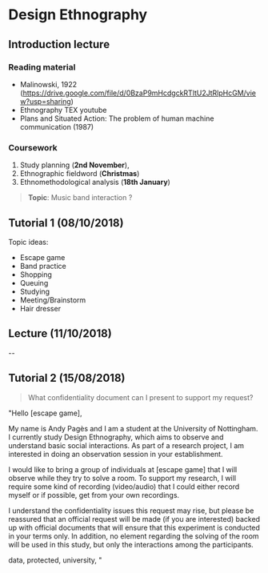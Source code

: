 # Design Ethnography

## Introduction lecture

### Reading material

- Malinowski, 1922 (https://drive.google.com/file/d/0BzaP9mHcdgckRTltU2JtRlpHcGM/view?usp=sharing)
- Ethnography TEX youtube
- Plans and Situated Action: The problem of human machine communication (1987)

### Coursework

1. Study planning (**2nd November**),
2. Ethnographic fieldword (**Christmas**)
3. Ethnomethodological analysis (**18th January**)

> **Topic**: Music band interaction ?

## Tutorial 1 (08/10/2018)

Topic ideas:

- Escape game
- Band practice
- Shopping
- Queuing
- Studying
- Meeting/Brainstorm
- Hair dresser

## Lecture (11/10/2018)

--

## Tutorial 2 (15/08/2018)

> What confidentiality document can I present to support my request?

"Hello [escape game],

My name is Andy Pagès and I am a student at the University of Nottingham. I currently study Design Ethnography,
which aims to observe and understand basic social interactions. As part of a research project, I am interested
in doing an observation session in your establishment.

I would like to bring a group of individuals at [escape game] that I will observe while they try to solve a room.
To support my research, I will require some kind of recording (video/audio) that I could either record myself or if possible,
get from your own recordings.

I understand the confidentiality issues this request may rise, but please be reassured that an official request will be made
(if you are interested) backed up with official documents that will ensure that this experiment is conducted in your terms only.
In addition, no element regarding the solving of the room will be used in this study, but only the interactions among the participants.


data, protected, university,
"
